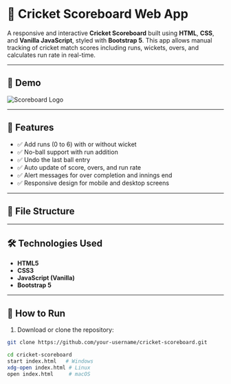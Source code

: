 # 🏏 Cricket Scoreboard Web App

A responsive and interactive **Cricket Scoreboard** built using **HTML**, **CSS**, and **Vanilla JavaScript**, styled with **Bootstrap 5**. This app allows manual tracking of cricket match scores including runs, wickets, overs, and calculates run rate in real-time.

---

## 📸 Demo

![Scoreboard Logo](https://encrypted-tbn0.gstatic.com/images?q=tbn:ANd9GcTWY6r-h0b2QNcWTRshooNf8jBg492n19LNIQ&usqp=CAU)

---

## 🧰 Features

- ✅ Add runs (0 to 6) with or without wicket
- ✅ No-ball support with run addition
- ✅ Undo the last ball entry
- ✅ Auto update of score, overs, and run rate
- ✅ Alert messages for over completion and innings end
- ✅ Responsive design for mobile and desktop screens

---

## 📁 File Structure


---

## 🛠️ Technologies Used

- **HTML5**
- **CSS3**
- **JavaScript (Vanilla)**
- **Bootstrap 5**

---

## 🚀 How to Run

1. Download or clone the repository:

```bash
git clone https://github.com/your-username/cricket-scoreboard.git

cd cricket-scoreboard
start index.html   # Windows
xdg-open index.html # Linux
open index.html     # macOS
